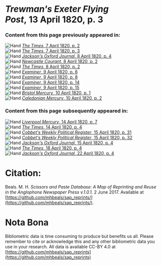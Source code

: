 # *Trewman's Exeter Flying Post*, 13 April 1820, p. 3  
  
### Content from this page previously appeared in:  
![Hand](http://scissorsandpaste.net/wp-content/uploads/2017/06/smallhandpointer.png) [*The Times*, 7 April 1820, p. 2](https://mhbeals.github.io/sap_html/The-Times/The-Times-7-April-1820-p-2)  
![Hand](http://scissorsandpaste.net/wp-content/uploads/2017/06/smallhandpointer.png) [*The Times*, 7 April 1820, p. 3](https://mhbeals.github.io/sap_html/The-Times/The-Times-7-April-1820-p-3)  
![Hand](http://scissorsandpaste.net/wp-content/uploads/2017/06/smallhandpointer.png) [*Jackson's Oxford Journal*, 8 April 1820, p. 4](https://mhbeals.github.io/sap_html/Jackson's-Oxford-Journal/Jackson's-Oxford-Journal-8-April-1820-p-4)  
![Hand](http://scissorsandpaste.net/wp-content/uploads/2017/06/smallhandpointer.png) [*Newcastle Courant*, 8 April 1820, p. 2](https://mhbeals.github.io/sap_html/Newcastle-Courant/Newcastle-Courant-8-April-1820-p-2)  
![Hand](http://scissorsandpaste.net/wp-content/uploads/2017/06/smallhandpointer.png) [*The Times*, 8 April 1820, p. 2](https://mhbeals.github.io/sap_html/The-Times/The-Times-8-April-1820-p-2)  
![Hand](http://scissorsandpaste.net/wp-content/uploads/2017/06/smallhandpointer.png) [*Examiner*, 9 April 1820, p. 6](https://mhbeals.github.io/sap_html/Examiner/Examiner-9-April-1820-p-6)  
![Hand](http://scissorsandpaste.net/wp-content/uploads/2017/06/smallhandpointer.png) [*Examiner*, 9 April 1820, p. 8](https://mhbeals.github.io/sap_html/Examiner/Examiner-9-April-1820-p-8)  
![Hand](http://scissorsandpaste.net/wp-content/uploads/2017/06/smallhandpointer.png) [*Examiner*, 9 April 1820, p. 14](https://mhbeals.github.io/sap_html/Examiner/Examiner-9-April-1820-p-14)  
![Hand](http://scissorsandpaste.net/wp-content/uploads/2017/06/smallhandpointer.png) [*Examiner*, 9 April 1820, p. 15](https://mhbeals.github.io/sap_html/Examiner/Examiner-9-April-1820-p-15)  
![Hand](http://scissorsandpaste.net/wp-content/uploads/2017/06/smallhandpointer.png) [*Bristol Mercury*, 10 April 1820, p. 1](https://mhbeals.github.io/sap_html/Bristol-Mercury/Bristol-Mercury-10-April-1820-p-1)  
![Hand](http://scissorsandpaste.net/wp-content/uploads/2017/06/smallhandpointer.png) [*Caledonian Mercury*, 10 April 1820, p. 2](https://mhbeals.github.io/sap_html/Caledonian-Mercury/Caledonian-Mercury-10-April-1820-p-2)  
  
### Content from this page subsequently appeared in:  
![Hand](http://scissorsandpaste.net/wp-content/uploads/2017/06/smallhandpointer.png) [*Liverpool Mercury*, 14 April 1820, p. 7](https://mhbeals.github.io/sap_html/Liverpool-Mercury/Liverpool-Mercury-14-April-1820-p-7)  
![Hand](http://scissorsandpaste.net/wp-content/uploads/2017/06/smallhandpointer.png) [*The Times*, 14 April 1820, p. 4](https://mhbeals.github.io/sap_html/The-Times/The-Times-14-April-1820-p-4)  
![Hand](http://scissorsandpaste.net/wp-content/uploads/2017/06/smallhandpointer.png) [*Cobbet's Weekly Political Register*, 15 April 1820, p. 31](https://mhbeals.github.io/sap_html/Cobbet's-Weekly-Political-Register/Cobbet's-Weekly-Political-Register-15-April-1820-p-31)  
![Hand](http://scissorsandpaste.net/wp-content/uploads/2017/06/smallhandpointer.png) [*Cobbet's Weekly Political Register*, 15 April 1820, p. 32](https://mhbeals.github.io/sap_html/Cobbet's-Weekly-Political-Register/Cobbet's-Weekly-Political-Register-15-April-1820-p-32)  
![Hand](http://scissorsandpaste.net/wp-content/uploads/2017/06/smallhandpointer.png) [*Jackson's Oxford Journal*, 15 April 1820, p. 4](https://mhbeals.github.io/sap_html/Jackson's-Oxford-Journal/Jackson's-Oxford-Journal-15-April-1820-p-4)  
![Hand](http://scissorsandpaste.net/wp-content/uploads/2017/06/smallhandpointer.png) [*The Times*, 18 April 1820, p. 4](https://mhbeals.github.io/sap_html/The-Times/The-Times-18-April-1820-p-4)  
![Hand](http://scissorsandpaste.net/wp-content/uploads/2017/06/smallhandpointer.png) [*Jackson's Oxford Journal*, 22 April 1820, p. 4](https://mhbeals.github.io/sap_html/Jackson's-Oxford-Journal/Jackson's-Oxford-Journal-22-April-1820-p-4)  


# Citation: 

Beals. M. H. *Scissors and Paste Database: A Map of Reprinting and Reuse in the Anglophone Newspaper Press v.1.0.1.* 2 June 2017. Available at [https://github.com/mhbeals/sap_reprints/](https://github.com/mhbeals/sap_reprints/). 

# Nota Bona

Bibliometric data is time consuming to produce but benefits us all. Please remember to cite or acknowledge this and any other bibliometric data you use in your research. All data is available CC-BY 4.0 at [https://github.com/mhbeals/sap_reprints](https://github.com/mhbeals/sap_reprints)